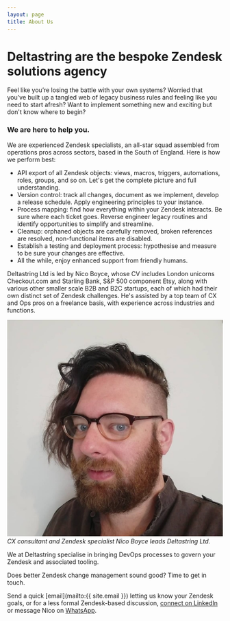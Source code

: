```yaml
---
layout: page
title: About Us
---
```


# Deltastring are the bespoke Zendesk solutions agency

Feel like you’re losing the battle with your own systems? Worried that you’ve built up a tangled web of legacy business rules and feeling like you need to start afresh? Want to implement something new and exciting but don't know where to begin?

### We are here to help you.

We are experienced Zendesk specialists, an all-star squad assembled from operations pros across sectors, based in the South of England. Here is how we perform best:

* API export of all Zendesk objects: views, macros, triggers, automations, roles, groups, and so on. Let's get the complete picture and full understanding.
* Version control: track all changes, document as we implement, develop a release schedule. Apply engineering principles to your instance.
* Process mapping: find how everything within your Zendesk interacts. Be sure where each ticket goes. Reverse engineer legacy routines and identify opportunities to simplify and streamline.
* Cleanup: orphaned objects are carefully removed, broken references are resolved, non-functional items are disabled.
* Establish a testing and deployment process: hypothesise and measure to be sure your changes are effective.
* All the while, enjoy enhanced support from friendly humans.

Deltastring Ltd is led by Nico Boyce, whose CV includes London unicorns Checkout.com and Starling Bank, S&P 500 component Etsy, along with various other smaller scale B2B and B2C startups, each of which had their own distinct set of Zendesk challenges. He's assisted by a top team of CX and Ops pros on a freelance basis, with experience across industries and functions.

![Nico Boyce, Deltastring Ltd founder.](/public/img/nico-mugshot-small.jpg)
*CX consultant and Zendesk specialist Nico Boyce leads Deltastring Ltd.*

We at Deltastring specialise in bringing DevOps processes to govern your Zendesk and associated tooling.

Does better Zendesk change management sound good? Time to get in touch.

Send a quick [email](mailto:{{ site.email }}) letting us know your Zendesk goals, or for a less formal Zendesk-based discussion, [connect on LinkedIn](https://www.linkedin.com/in/nicoboyce/) or message Nico on [WhatsApp](https://wa.me/447596476097).